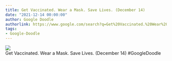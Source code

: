 ```yaml
---
title: Get Vaccinated. Wear a Mask. Save Lives. (December 14)
date: "2021-12-14 00:00:00"
author: Google Doodle
authorlink: https://www.google.com/search?q=Get%20Vaccinated.%20Wear%20a%20Mask.%20Save%20Lives.%20(December%2014)
tags:
- Google-Doodle
---
```

<img src="https://www.google.com/logos/doodles/2021/get-vaccinated-wear-a-mask-save-lives-december-13-copy-6753651837109585-law.gif" referrerpolicy="no-referrer"><br>Get Vaccinated. Wear a Mask. Save Lives. (December 14) #GoogleDoodle